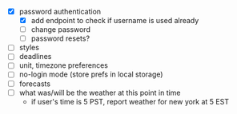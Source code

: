 - [x] password authentication
  - [x] add endpoint to check if username is used already
  - [ ] change password
  - [ ] password resets?
- [ ] styles
- [ ] deadlines
- [ ] unit, timezone preferences
- [ ] no-login mode (store prefs in local storage)
- [ ] forecasts
- [ ] what was/will be the weather at this point in time
  - if user's time is 5 PST, report weather for new york at 5 EST
